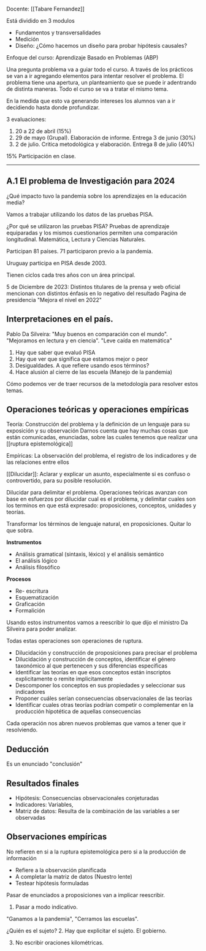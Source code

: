 Docente: [[Tabare Fernandez]]

Está dividido en 3 modulos
- Fundamentos y transversalidades
- Medición
- Diseño: ¿Cómo hacemos un diseño para probar hipótesis causales? 

Enfoque del curso: Aprendizaje Basado en Problemas (ABP)

Una pregunta problema va a guiar todo el curso. A través de los prácticos se van a ir agregando elementos para intentar resolver el problema. 
El problema tiene una apertura, un planteamiento que se puede ir adentrando de distinta maneras. 
Todo el curso se va a tratar el mismo tema. 

En la medida que esto va generando intereses los alumnos van a ir decidiendo hasta donde profundizar. 

3 evaluaciones:
1. 20 a 22 de abril (15%)
2. 29 de mayo (Grupal). Elaboración de informe. Entrega 3 de junio (30%)
3. 2 de julio. Critica metodológica y elaboración. Entrega 8 de julio (40%)

15% Participación en clase.

---
## A.1 El problema de Investigación para 2024

¿Qué impacto tuvo la pandemia sobre los aprendizajes en la educación media?

Vamos a trabajar utilizando los datos de las pruebas PISA.

¿Por qué se utilizaron las pruebas PISA?
Pruebas de aprendizaje equiparadas y los mismos cuestionarios permiten una comparación longitudinal.
Matemática, Lectura y Ciencias Naturales. 

Participan 81 países. 71 participaron previo a la pandemia. 

Uruguay participa en PISA desde 2003.

Tienen ciclos cada tres años con un área principal.

5 de Diciembre de 2023: Distintos titulares de la prensa y web oficial mencionan con distintos énfasis en lo negativo del resultado
Pagina de presidencia "Mejora el nivel en 2022"


## Interpretaciones en el país.
Pablo Da Silveira: "Muy buenos en comparación con el mundo". "Mejoramos en lectura y en ciencia". "Leve caída en matemática" 


1. Hay que saber que evaluó PISA
2. Hay que ver que significa que estamos mejor o peor
3. Desigualdades. A que refiere usando esos términos?
4. Hace alusión al cierre de las escuela (Manejo de la pandemia)

Cómo podemos ver de traer recursos de la metodología para resolver estos temas.


## Operaciones teóricas y operaciones empíricas

Teoría: Construcción del problema y la definición de un lenguaje para su exposición y su observación
Darnos cuenta que hay muchas cosas que están comunicadas, enunciadas, sobre las cuales tenemos que realizar una [[ruptura epistemológica]] 

Empíricas: La observación del problema, el registro de los indicadores y de las relaciones entre ellos


[[Dilucidar]]: Aclarar y explicar un asunto, especialmente si es confuso o controvertido, para su posible resolución.

Dilucidar para delimitar el problema.
Operaciones teóricas avanzan con base en esfuerzos por dilucidar cual es el problema, y delimitar cuales son los terminos en que está expresado: proposiciones, conceptos, unidades y teorías.

Transformar los términos de lenguaje natural, en proposiciones. Quitar lo que sobra.

**Instrumentos**
- Análisis gramatical (sintaxis, léxico) y el análisis semántico
- El análisis lógico
- Análisis filosófico

**Procesos**
- Re- escritura
- Esquematización
- Graficación
- Formalición

Usando estos instrumentos vamos a reescribir lo que dijo el ministro Da Silveira para poder analizar.

Todas estas operaciones son operaciones de ruptura. 

- Dilucidación y construcción de proposiciones para precisar el problema
- Dilucidación y construcción de conceptos, identificar el género taxonómico al que pertenecen y sus diferencias especificas
- Identificar las teorías en que esos conceptos están inscriptos explicitamente o remite implicitamente
- Descomponer los conceptos en sus propiedades y seleccionar sus indicadores
- Proponer cuáles serían consecuencias observacionales de las teorías
- Identificar cuales otras teorías podrían competir o complementar en la producción hipotética de aquellas consecuencias


Cada operación nos abren nuevos problemas que vamos a tener que ir resolviendo. 

## Deducción
Es un enunciado "conclusión" 


## Resultados finales
- Hipótesis: Consecuencias observacionales conjeturadas
- Indicadores: Variables, 
- Matriz de datos: Resulta de la combinación de las variables a ser observadas 


## Observaciones empíricas
No refieren en si a la ruptura epistemológica pero si a la producción de información

- Refiere a la observación planificada
- A completar la matriz de datos (Nuestro lente)
- Testear hipótesis formuladas


Pasar de enunciados a proposiciones van a implicar reescribir. 
1. Pasar a modo indicativo.

"Ganamos a la pandemia", "Cerramos las escuelas". 

¿Quién es el sujeto?
2. Hay que explicitar el sujeto. El gobierno.

3. No escribir oraciones kilométricas. 

